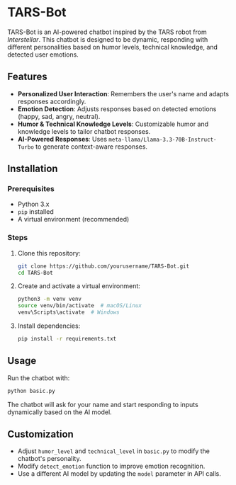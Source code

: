 # TARS-Bot

TARS-Bot is an AI-powered chatbot inspired by the TARS robot from *Interstellar*. This chatbot is designed to be dynamic, responding with different personalities based on humor levels, technical knowledge, and detected user emotions.

## Features

- **Personalized User Interaction**: Remembers the user's name and adapts responses accordingly.
- **Emotion Detection**: Adjusts responses based on detected emotions (happy, sad, angry, neutral).
- **Humor & Technical Knowledge Levels**: Customizable humor and knowledge levels to tailor chatbot responses.
- **AI-Powered Responses**: Uses `meta-llama/Llama-3.3-70B-Instruct-Turbo` to generate context-aware responses.

## Installation

### Prerequisites

- Python 3.x
- `pip` installed
- A virtual environment (recommended)

### Steps

1. Clone this repository:
   ```sh
   git clone https://github.com/yourusername/TARS-Bot.git
   cd TARS-Bot
   ```
2. Create and activate a virtual environment:
   ```sh
   python3 -m venv venv
   source venv/bin/activate  # macOS/Linux
   venv\Scripts\activate  # Windows
   ```
3. Install dependencies:
   ```sh
   pip install -r requirements.txt
   ```

## Usage

Run the chatbot with:

```sh
python basic.py
```

The chatbot will ask for your name and start responding to inputs dynamically based on the AI model.

## Customization

- Adjust `humor_level` and `technical_level` in `basic.py` to modify the chatbot's personality.
- Modify `detect_emotion` function to improve emotion recognition.
- Use a different AI model by updating the `model` parameter in API calls.

